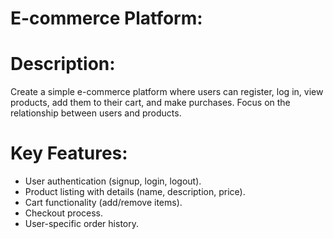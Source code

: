 # E-commerce Platform:

# Description:
 Create a simple e-commerce platform where users can register, log in, view products, add them to their cart, and make purchases. Focus on the relationship between users and products.

# Key Features:
- User authentication (signup, login, logout).
- Product listing with details (name, description, price).
- Cart functionality (add/remove items).
- Checkout process.
- User-specific order history.